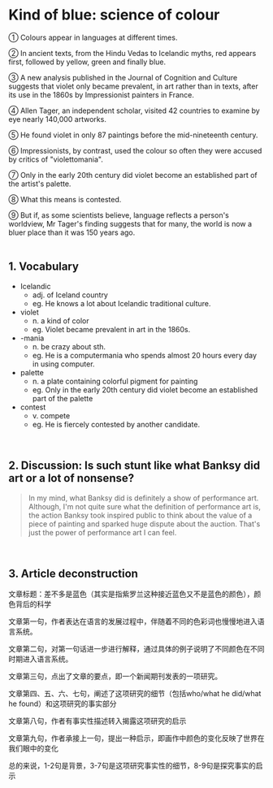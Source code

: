# Kind of blue: science of colour

① Colours appear in languages at different times.
</br>

② In ancient texts, from the Hindu Vedas to Icelandic myths, red appears first, followed by yellow, green and finally blue.
</br>

③ A new analysis published in the Journal of Cognition and Culture suggests that violet only became prevalent, in art rather than in texts, after its use in the 1860s by Impressionist painters in France.
</br>

④ Allen Tager, an independent scholar, visited 42 countries to examine by eye nearly 140,000 artworks.
</br>

⑤ He found violet in only 87 paintings before the mid-nineteenth century.
</br>

 ⑥ Impressionists, by contrast, used the colour so often they were accused by critics of "violettomania".
 </br>
 
 ⑦ Only in the early 20th century did violet become an established part of the artist's palette.
 </br>
 
 ⑧ What this means is contested.
 </br>
 
 ⑨ But if, as some scientists believe, language reflects a person's worldview, Mr Tager's finding suggests that for many, the world is now a bluer place than it was 150 years ago.
 </br></br>

## 1. Vocabulary

* Icelandic
	- adj. of Iceland country
	- eg. He knows a lot about Icelandic traditional culture.
*  violet
	- n. a kind of color
	- eg. Violet became prevalent in art in the 1860s.
* -mania
	- n. be crazy about sth.
	- eg. He is a computermania who spends almost 20 hours every day in using computer.
* palette
	- n. a plate containing colorful pigment for painting
	- eg. Only in the early 20th century did violet become an established part of the palette
* contest
	- v. compete
	- eg. He is fiercely contested by another candidate.
</br>

## 2. Discussion: Is such stunt like what Banksy did art or a lot of nonsense?

> In my mind, what Banksy did is definitely a show of performance art. Although, I'm not quite sure what the definition of performance art is, the action Banksy took inspired public to think about the value of a piece of painting and sparked huge dispute about the auction. That's just the power of performance art I can feel. 
</br>

## 3. Article deconstruction

文章标题：差不多是蓝色（其实是指紫罗兰这种接近蓝色又不是蓝色的颜色），颜色背后的科学</br>

文章第一句，作者表达在语言的发展过程中，伴随着不同的色彩词也慢慢地进入语言系统。</br>

文章第二句，对第一句话进一步进行解释，通过具体的例子说明了不同颜色在不同时期进入语言系统。</br>

文章第三句，点出了文章的要点，即一个新闻期刊发表的一项研究。</br>

文章第四、五、六、七句，阐述了这项研究的细节（包括who/what he did/what he found）和这项研究的事实部分</br>

文章第八句，作者有事实性描述转入揭露这项研究的启示</br>

文章第九句，作者承接上一句，提出一种启示，即画作中颜色的变化反映了世界在我们眼中的变化</br>

总的来说，1-2句是背景，3-7句是这项研究事实性的细节，8-9句是探究事实的启示





